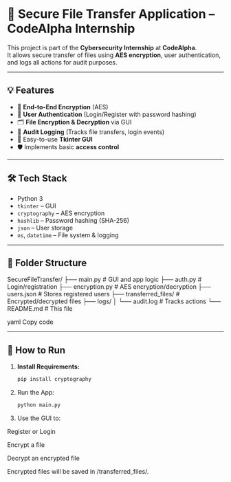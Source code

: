 # 🔐 Secure File Transfer Application – CodeAlpha Internship

This project is part of the **Cybersecurity Internship** at **CodeAlpha**.  
It allows secure transfer of files using **AES encryption**, user authentication, and logs all actions for audit purposes.

---

## 💡 Features

- 🔐 **End-to-End Encryption** (AES)
- 👤 **User Authentication** (Login/Register with password hashing)
- 🗂️ **File Encryption & Decryption** via GUI
- 📜 **Audit Logging** (Tracks file transfers, login events)
- 🧾 Easy-to-use **Tkinter GUI**
- 🛡️ Implements basic **access control**

---

## 🛠️ Tech Stack

- Python 3
- `tkinter` – GUI
- `cryptography` – AES encryption
- `hashlib` – Password hashing (SHA-256)
- `json` – User storage
- `os`, `datetime` – File system & logging

---

## 📁 Folder Structure

SecureFileTransfer/
├── main.py # GUI and app logic
├── auth.py # Login/registration
├── encryption.py # AES encryption/decryption
├── users.json # Stores registered users
├── transferred_files/ # Encrypted/decrypted files
├── logs/
│ └── audit.log # Tracks actions
└── README.md # This file

yaml
Copy code

---

## 🚀 How to Run

1. **Install Requirements:**
   ```bash
   pip install cryptography
2. Run the App:
   ```bash
   python main.py
3. Use the GUI to:

Register or Login

Encrypt a file

Decrypt an encrypted file

Encrypted files will be saved in /transferred_files/.
